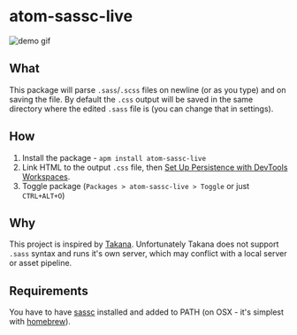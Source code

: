 # atom-sassc-live

![demo gif](http://adamboro.com/stuff/asl-demo.gif "Logo Title Text 1")

## What

This package will parse `.sass`/`.scss` files on newline (or as you type) and on saving the file. By default the `.css` output will be saved in the same directory where the edited `.sass` file is (you can change that in settings).

## How

1. Install the package - `apm install atom-sassc-live`
2. Link HTML to the output `.css` file, then [Set Up Persistence with DevTools Workspaces](https://developers.google.com/web/tools/setup/setup-workflow).
3. Toggle package (`Packages > atom-sassc-live > Toggle` or just `CTRL+ALT+O`)

## Why

This project is inspired by [Takana](http://usetakana.com). Unfortunately Takana does not support `.sass` syntax and runs it's own server, which may conflict with a local server or asset pipeline.

## Requirements

You have to have [sassc](https://github.com/sass/sassc) installed and added to PATH (on OSX - it's simplest with [homebrew](http://brewformulas.org/Sassc)).
